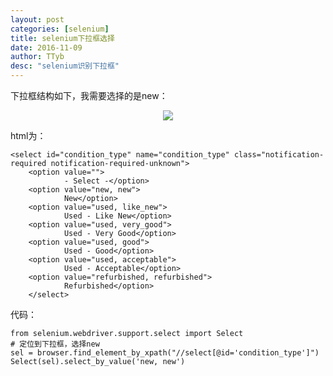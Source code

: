 ```yaml
---
layout: post
categories: [selenium]
title: selenium下拉框选择
date: 2016-11-09
author: TTyb
desc: "selenium识别下拉框"
---
```


下拉框结构如下，我需要选择的是new：

<p style="text-align:center"><img src="/static/postimage/selenium/dropdown/996148-20161109103259811-1108081807.png"/></p>

html为：

```
<select id="condition_type" name="condition_type" class="notification-required notification-required-unknown">
    <option value="">
            - Select -</option>
    <option value="new, new">
            New</option>
    <option value="used, like_new">
            Used - Like New</option>
    <option value="used, very_good">
            Used - Very Good</option>
    <option value="used, good">
            Used - Good</option>
    <option value="used, acceptable">
            Used - Acceptable</option>
    <option value="refurbished, refurbished">
            Refurbished</option>
    </select>
```

代码：

```
from selenium.webdriver.support.select import Select
# 定位到下拉框，选择new
sel = browser.find_element_by_xpath("//select[@id='condition_type']")
Select(sel).select_by_value('new, new')
```